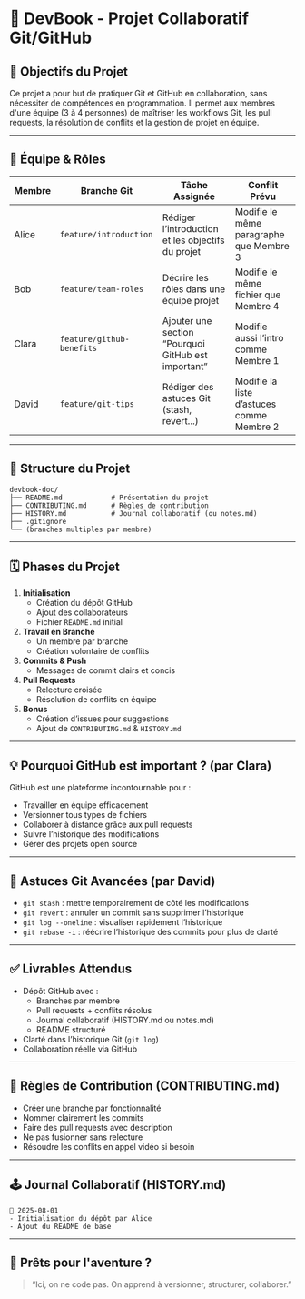 
# 📘 DevBook - Projet Collaboratif Git/GitHub

## 🎯 Objectifs du Projet

Ce projet a pour but de pratiquer Git et GitHub en collaboration, sans nécessiter de compétences en programmation. Il permet aux membres d'une équipe (3 à 4 personnes) de maîtriser les workflows Git, les pull requests, la résolution de conflits et la gestion de projet en équipe.

---

## 👥 Équipe & Rôles

| Membre | Branche Git              | Tâche Assignée                                         | Conflit Prévu                                    |
|--------|--------------------------|--------------------------------------------------------|--------------------------------------------------|
| Alice  | `feature/introduction`   | Rédiger l’introduction et les objectifs du projet      | Modifie le même paragraphe que Membre 3          |
| Bob    | `feature/team-roles`     | Décrire les rôles dans une équipe projet               | Modifie le même fichier que Membre 4             |
| Clara  | `feature/github-benefits`| Ajouter une section “Pourquoi GitHub est important”    | Modifie aussi l’intro comme Membre 1             |
| David  | `feature/git-tips`       | Rédiger des astuces Git (stash, revert...)             | Modifie la liste d’astuces comme Membre 2        |

---

## 📂 Structure du Projet

```
devbook-doc/
├── README.md            # Présentation du projet
├── CONTRIBUTING.md      # Règles de contribution
├── HISTORY.md           # Journal collaboratif (ou notes.md)
├── .gitignore
└── (branches multiples par membre)
```

---

## 🗓️ Phases du Projet

1. **Initialisation**
   - Création du dépôt GitHub
   - Ajout des collaborateurs
   - Fichier `README.md` initial
2. **Travail en Branche**
   - Un membre par branche
   - Création volontaire de conflits
3. **Commits & Push**
   - Messages de commit clairs et concis
4. **Pull Requests**
   - Relecture croisée
   - Résolution de conflits en équipe
5. **Bonus**
   - Création d’issues pour suggestions
   - Ajout de `CONTRIBUTING.md` & `HISTORY.md`

---

## 💡 Pourquoi GitHub est important ? (par Clara)

GitHub est une plateforme incontournable pour :
- Travailler en équipe efficacement
- Versionner tous types de fichiers
- Collaborer à distance grâce aux pull requests
- Suivre l’historique des modifications
- Gérer des projets open source

---

## 🧠 Astuces Git Avancées (par David)

- `git stash` : mettre temporairement de côté les modifications
- `git revert` : annuler un commit sans supprimer l’historique
- `git log --oneline` : visualiser rapidement l’historique
- `git rebase -i` : réécrire l’historique des commits pour plus de clarté

---

## ✅ Livrables Attendus

- Dépôt GitHub avec :
  - Branches par membre
  - Pull requests + conflits résolus
  - Journal collaboratif (HISTORY.md ou notes.md)
  - README structuré
- Clarté dans l’historique Git (`git log`)
- Collaboration réelle via GitHub

---

## 🧩 Règles de Contribution (CONTRIBUTING.md)

- Créer une branche par fonctionnalité
- Nommer clairement les commits
- Faire des pull requests avec description
- Ne pas fusionner sans relecture
- Résoudre les conflits en appel vidéo si besoin

---

## 🕹️ Journal Collaboratif (HISTORY.md)

```
📅 2025-08-01
- Initialisation du dépôt par Alice
- Ajout du README de base
```

---

## 🚀 Prêts pour l'aventure ?

> “Ici, on ne code pas. On apprend à versionner, structurer, collaborer.”
